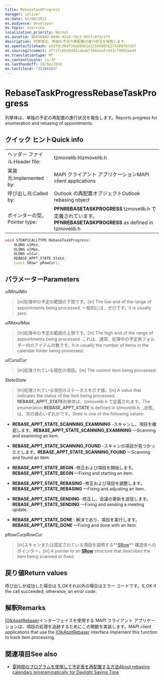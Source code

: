 ```yaml
---
title: RebaseTaskProgress
manager: soliver
ms.date: 03/09/2015
ms.audience: Developer
ms.topic: overview
localization_priority: Normal
ms.assetid: 8b8368d2-b04b-42a5-fdc3-955fc873c2f5
description: 列挙体は、単独の予定の再配置の進行状況を報告します。
ms.openlocfilehash: e5df0cd6df10ab86b1a125b9807637438976726f
ms.sourcegitcommit: ef717c65d8dd41ababffb01eafc443c79950aed4
ms.translationtype: MT
ms.contentlocale: ja-JP
ms.lasthandoff: 10/04/2018
ms.locfileid: "25384354"
---
```

# <a name="rebasetaskprogress"></a><span data-ttu-id="4d8fe-103">RebaseTaskProgress</span><span class="sxs-lookup"><span data-stu-id="4d8fe-103">RebaseTaskProgress</span></span>

<span data-ttu-id="4d8fe-104">列挙体は、単独の予定の再配置の進行状況を報告します。</span><span class="sxs-lookup"><span data-stu-id="4d8fe-104">Reports progress for enumeration and rebasing of appointments.</span></span>
  
## <a name="quick-info"></a><span data-ttu-id="4d8fe-105">クイック ヒント</span><span class="sxs-lookup"><span data-stu-id="4d8fe-105">Quick info</span></span>

|||
|:-----|:-----|
|<span data-ttu-id="4d8fe-106">ヘッダー ファイル:</span><span class="sxs-lookup"><span data-stu-id="4d8fe-106">Header file:</span></span>  <br/> |<span data-ttu-id="4d8fe-107">tzmovelib.h</span><span class="sxs-lookup"><span data-stu-id="4d8fe-107">tzmovelib.h</span></span>  <br/> |
|<span data-ttu-id="4d8fe-108">実装元:</span><span class="sxs-lookup"><span data-stu-id="4d8fe-108">Implemented by:</span></span>  <br/> |<span data-ttu-id="4d8fe-109">MAPI クライアント アプリケーション</span><span class="sxs-lookup"><span data-stu-id="4d8fe-109">MAPI client applications</span></span>  <br/> |
|<span data-ttu-id="4d8fe-110">呼び出し元:</span><span class="sxs-lookup"><span data-stu-id="4d8fe-110">Called by:</span></span>  <br/> |<span data-ttu-id="4d8fe-111">Outlook の再配置オブジェクト</span><span class="sxs-lookup"><span data-stu-id="4d8fe-111">Outlook rebasing object</span></span>  <br/> |
|<span data-ttu-id="4d8fe-112">ポインターの型。</span><span class="sxs-lookup"><span data-stu-id="4d8fe-112">Pointer type:</span></span>  <br/> |<span data-ttu-id="4d8fe-113">**PFNREBASETASKPROGRESS** tzmovelib.h で定義されています。</span><span class="sxs-lookup"><span data-stu-id="4d8fe-113">**PFNREBASETASKPROGRESS** as defined in tzmovelib.h</span></span>  <br/> |
   
```cpp
void STDAPICALLTYPE RebaseTaskProgress(  
    ULONG ulMin, 
    ULONG ulMax, 
    ULONG ulCur, 
    REBASE_APPT_STATE State, 
    const SRow* pRowCur); 

```

## <a name="parameters"></a><span data-ttu-id="4d8fe-114">パラメーター</span><span class="sxs-lookup"><span data-stu-id="4d8fe-114">Parameters</span></span>

<span data-ttu-id="4d8fe-115">_ulMin_</span><span class="sxs-lookup"><span data-stu-id="4d8fe-115">_ulMin_</span></span>
  
> <span data-ttu-id="4d8fe-116">[in]処理中の予定の範囲の下限です。</span><span class="sxs-lookup"><span data-stu-id="4d8fe-116">[in] The low end of the range of appointments being processed.</span></span> <span data-ttu-id="4d8fe-117">一般的には、ゼロです。</span><span class="sxs-lookup"><span data-stu-id="4d8fe-117">It is usually zero.</span></span>
    
<span data-ttu-id="4d8fe-118">_ulMax_</span><span class="sxs-lookup"><span data-stu-id="4d8fe-118">_ulMax_</span></span>
  
> <span data-ttu-id="4d8fe-119">[in]処理中の予定の範囲の上限です。</span><span class="sxs-lookup"><span data-stu-id="4d8fe-119">[in] The high end of the range of appointments being processed.</span></span> <span data-ttu-id="4d8fe-120">これは、通常、処理中の予定表フォルダー内のアイテムの数です。</span><span class="sxs-lookup"><span data-stu-id="4d8fe-120">It is usually the number of items in the calendar folder being processed.</span></span>
    
<span data-ttu-id="4d8fe-121">_ulCur_</span><span class="sxs-lookup"><span data-stu-id="4d8fe-121">_ulCur_</span></span>
  
> <span data-ttu-id="4d8fe-122">[in]処理されている現在の項目。</span><span class="sxs-lookup"><span data-stu-id="4d8fe-122">[in] The current item being processed.</span></span>
    
<span data-ttu-id="4d8fe-123">_State_</span><span class="sxs-lookup"><span data-stu-id="4d8fe-123">_State_</span></span>
  
> <span data-ttu-id="4d8fe-124">[in]処理されている項目のステータスを示す値。</span><span class="sxs-lookup"><span data-stu-id="4d8fe-124">[in] A value that indicates the status of the item being processed.</span></span> <span data-ttu-id="4d8fe-125">**REBASE_APPT_STATE**列挙体は、tzmovelib.h で定義されます。</span><span class="sxs-lookup"><span data-stu-id="4d8fe-125">The enumeration **REBASE_APPT_STATE** is defined in tzmovelib.h.</span></span>  <span data-ttu-id="4d8fe-126">_状態_は、次の値のいずれかです。</span><span class="sxs-lookup"><span data-stu-id="4d8fe-126">_State_ is one of the following values:</span></span> 
    
   - <span data-ttu-id="4d8fe-127">**REBASE_APPT_STATE_SCANNING_EXAMINING** -スキャンし、項目を確認します。</span><span class="sxs-lookup"><span data-stu-id="4d8fe-127">**REBASE_APPT_STATE_SCANNING_EXAMINING** —Scanning and examining an item.</span></span> 
    
   - <span data-ttu-id="4d8fe-128">**REBASE_APPT_STATE_SCANNING_FOUND** -スキャンの項目が見つかったとします。</span><span class="sxs-lookup"><span data-stu-id="4d8fe-128">**REBASE_APPT_STATE_SCANNING_FOUND** —Scanning and found an item.</span></span> 
    
   - <span data-ttu-id="4d8fe-129">**REBASE_APPT_STATE_BEGIN** -修正および項目を開始します。</span><span class="sxs-lookup"><span data-stu-id="4d8fe-129">**REBASE_APPT_STATE_BEGIN** —Fixing and starting an item.</span></span> 
    
   - <span data-ttu-id="4d8fe-130">**REBASE_APPT_STATE_REBASING** -修正および項目を調整します。</span><span class="sxs-lookup"><span data-stu-id="4d8fe-130">**REBASE_APPT_STATE_REBASING** —Fixing and adjusting an item.</span></span> 
    
   - <span data-ttu-id="4d8fe-131">**REBASE_APPT_STATE_SENDING** -修正し、会議の更新を送信します。</span><span class="sxs-lookup"><span data-stu-id="4d8fe-131">**REBASE_APPT_STATE_SENDING** —Fixing and sending a meeting update.</span></span> 
    
   - <span data-ttu-id="4d8fe-132">**REBASE_APPT_STATE_DONE** : 解決であり、項目を実行します。</span><span class="sxs-lookup"><span data-stu-id="4d8fe-132">**REBASE_APPT_STATE_DONE** —Fixing and done with an item.</span></span> 
    
<span data-ttu-id="4d8fe-133">_pRowCur_</span><span class="sxs-lookup"><span data-stu-id="4d8fe-133">_pRowCur_</span></span>
  
> <span data-ttu-id="4d8fe-134">[in]スキャンまたは固定されている項目を説明する**[SRow](https://msdn.microsoft.com/library/369c2d5c-8c2b-4314-9cb2-aaa89580aa2b%28Office.15%29.aspx)** 構造体へのポインター。</span><span class="sxs-lookup"><span data-stu-id="4d8fe-134">[in] A pointer to an **[SRow](https://msdn.microsoft.com/library/369c2d5c-8c2b-4314-9cb2-aaa89580aa2b%28Office.15%29.aspx)** structure that describes the item being scanned or fixed.</span></span> 
    
## <a name="return-values"></a><span data-ttu-id="4d8fe-135">戻り値</span><span class="sxs-lookup"><span data-stu-id="4d8fe-135">Return values</span></span>

<span data-ttu-id="4d8fe-136">呼び出しが成功した場合は S_OKそれ以外の場合はエラー コードです。</span><span class="sxs-lookup"><span data-stu-id="4d8fe-136">S_OK if the call succeeded; otherwise, an error code.</span></span>
  
## <a name="remarks"></a><span data-ttu-id="4d8fe-137">解釈</span><span class="sxs-lookup"><span data-stu-id="4d8fe-137">Remarks</span></span>

<span data-ttu-id="4d8fe-138">[IOlkApptRebaser](iolkapptrebaser.md)インターフェイスを使用する MAPI クライアント アプリケーションは、項目の処理を追跡するためにこの関数を実装します。</span><span class="sxs-lookup"><span data-stu-id="4d8fe-138">MAPI client applications that use the [IOlkApptRebaser](iolkapptrebaser.md) interface implement this function to track item processing.</span></span> 
  
## <a name="see-also"></a><span data-ttu-id="4d8fe-139">関連項目</span><span class="sxs-lookup"><span data-stu-id="4d8fe-139">See also</span></span>

- [<span data-ttu-id="4d8fe-140">夏時間のプログラムを使用して予定表を再配置する方法</span><span class="sxs-lookup"><span data-stu-id="4d8fe-140">About rebasing calendars programmatically for Daylight Saving Time</span></span>](about-rebasing-calendars-programmatically-for-daylight-saving-time.md)

